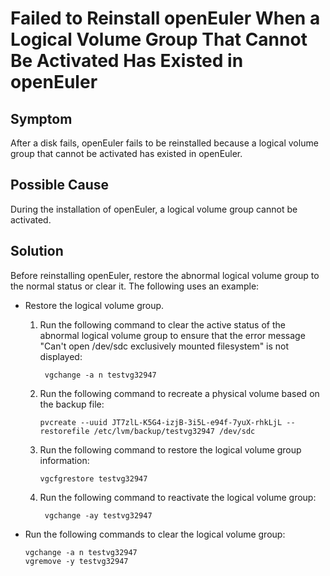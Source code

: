 # Failed to Reinstall openEuler When a Logical Volume Group That Cannot Be Activated Has Existed in openEuler<a name="EN-US_TOPIC_0229291287"></a>

## Symptom<a name="en-us_topic_0151920834_sa51c76c49f1640a08b23bca0fe61f3cf"></a>

After a disk fails, openEuler fails to be reinstalled because a logical volume group that cannot be activated has existed in openEuler.

## Possible Cause<a name="en-us_topic_0151920834_sa9ab8d9b4ab246c49f891c22d35b96ae"></a>

During the installation of openEuler, a logical volume group cannot be activated.

## Solution<a name="en-us_topic_0151920834_sdee4cf8cbe814f29be6c6b90db626f2b"></a>

Before reinstalling openEuler, restore the abnormal logical volume group to the normal status or clear it. The following uses an example:

-   Restore the logical volume group.
    1.  Run the following command to clear the active status of the abnormal logical volume group to ensure that the error message "Can't open /dev/sdc exclusively mounted filesystem" is not displayed:

        ```
         vgchange -a n testvg32947
        ```

    2.  Run the following command to recreate a physical volume based on the backup file:

        ```
        pvcreate --uuid JT7zlL-K5G4-izjB-3i5L-e94f-7yuX-rhkLjL --restorefile /etc/lvm/backup/testvg32947 /dev/sdc
        ```

    3.  Run the following command to restore the logical volume group information:

        ```
        vgcfgrestore testvg32947
        ```

    4.  Run the following command to reactivate the logical volume group:

        ```
         vgchange -ay testvg32947
        ```


-   Run the following commands to clear the logical volume group:

    ```
    vgchange -a n testvg32947
    vgremove -y testvg32947
    ```


